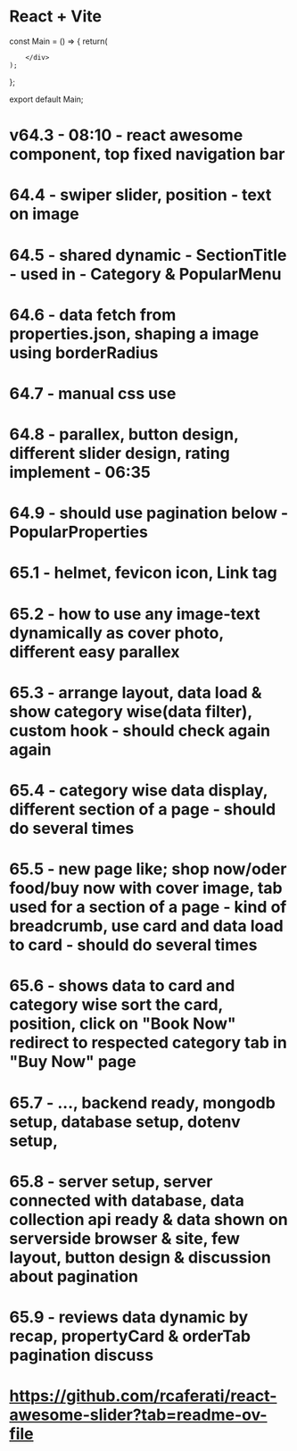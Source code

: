 # React + Vite




const Main = () => {
    return(
        <div>
            
        </div>
    );
};

export default Main;

# v64.3 - 08:10 - react awesome component, top fixed navigation bar
# 64.4 - swiper slider, position - text on image
# 64.5 - shared dynamic  - SectionTitle - used in - Category & PopularMenu
# 64.6 - data fetch from properties.json, shaping a image using borderRadius
# 64.7 - manual css use
# 64.8 - parallex, button design, different slider design, rating implement - 06:35
# 64.9 - should use pagination below -  PopularProperties 

# 65.1 - helmet, fevicon icon, Link tag
# 65.2 - how to use any image-text dynamically as cover photo, different easy parallex
# 65.3 - arrange layout, data load & show category wise(data filter), custom hook - should check again again
# 65.4 - category wise data display, different section of a page - should do several times 
# 65.5 - new page like; shop now/oder food/buy now with cover image, tab used for a section of a page - kind of breadcrumb, use card and data load to card - should do several times
# 65.6 - shows data to card and category wise sort the card, position, click on "Book Now" redirect to respected category tab in "Buy Now" page
# 65.7 - ..., backend ready, mongodb setup, database setup, dotenv setup, 
# 65.8 - server setup, server connected with database, data collection api ready & data shown on serverside browser & site, few layout, button design & discussion about pagination
# 65.9 - reviews data dynamic by recap, propertyCard & orderTab pagination discuss 

# https://github.com/rcaferati/react-awesome-slider?tab=readme-ov-file
 